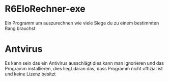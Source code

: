 # R6EloRechner-exe
Ein Programm um auszurechnen wie viele Siege du zu einem bestimmten Rang brauchst

# Antvirus
Es kann sein das ein Antivirus ausschlägt dies kann man ignorieren und das Programm installieren,
dies liegt daran das, dass Programm nicht offizial ist und keine Lizenz besitzt
